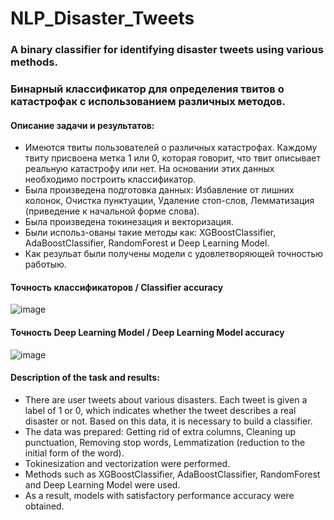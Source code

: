 # NLP_Disaster_Tweets
### A binary classifier for identifying disaster tweets using various methods.
### Бинарный классификатор для определения твитов о катастрофак с использованием различных методов.

#### Описание задачи и результатов:
* Имеются твиты пользователей о различных катастрофах. Каждому твиту присвоена метка 1 или 0, которая говорит, что твит описывает реальную катастрофу или нет. На основании этих данных необходимо построить классификатор.
* Была произведена подготовка данных: Избавление от лишних колонок, Очистка пунктуации, Удаление стоп-слов, Лемматизация (приведение к начальной форме слова).
* Была произведена токинезация и векторизация.
* Были использ-ованы такие методы как: XGBoostClassifier, AdaBoostClassifier, RandomForest и Deep Learning Model.
* Как резульат были получены модели с удовлетворяющей точностью работыю.

#### Точность классификаторов / Classifier accuracy
![image](https://github.com/ArtemAvgutin/NLP_Disaster_Tweets/assets/131138862/9c3d1255-137c-464a-9d20-f82822eabe64)

#### Точность Deep Learning Model / Deep Learning Model accuracy
![image](https://github.com/ArtemAvgutin/NLP_Disaster_Tweets/assets/131138862/fe940d0f-c230-44de-b538-03cc9f4d7bce)

#### Description of the task and results:
* There are user tweets about various disasters. Each tweet is given a label of 1 or 0, which indicates whether the tweet describes a real disaster or not. Based on this data, it is necessary to build a classifier.
* The data was prepared: Getting rid of extra columns, Cleaning up punctuation, Removing stop words, Lemmatization (reduction to the initial form of the word).
* Tokinesization and vectorization were performed.
* Methods such as XGBoostClassifier, AdaBoostClassifier, RandomForest and Deep Learning Model were used.
* As a result, models with satisfactory performance accuracy were obtained.

